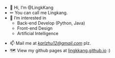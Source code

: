 - 👋 Hi, I’m @LingkKang
- ✏ You can call me Lingkang. 
- 👀 I’m interested in 
    - Back-end Develop (Python, Java)
    - Front-end Design
    - Artificial Intelligence

<!---

- 🌱 I’m currently learning *Dive into Deep Learning*

- 💞️ I’m looking to collaborate on 

--->

- 📫 Mail me at *karlzhu12@gmail.com* plz.
- 🗺 View my github pages at [lingkkang.github.io](https://lingkkang.github.io) :) 

<!---
LingkKang/LingkKang is a ✨ special ✨ repository because its `README.md` (this file) appears on your GitHub profile.
You can click the Preview link to take a look at your changes.
--->
